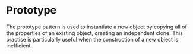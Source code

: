 # Prototype
The prototype pattern is used to instantiate a new object by copying all of the properties of an existing object, creating an independent clone. This practise is particularly useful when the construction of a new object is inefficient.
